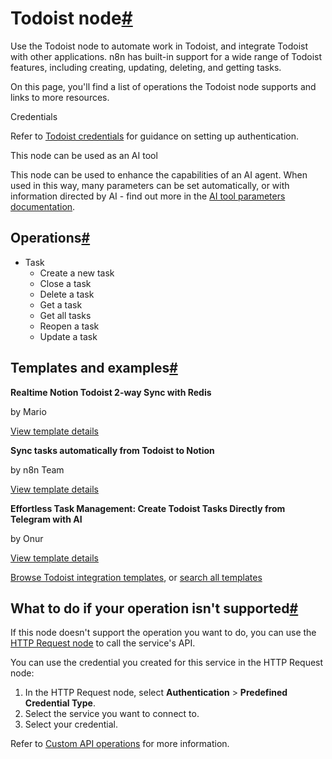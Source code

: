[](https://github.com/n8n-io/n8n-docs/edit/main/docs/integrations/builtin/app-nodes/n8n-nodes-base.todoist.md "Edit this page")

# Todoist node[#](#todoist-node "Permanent link")

Use the Todoist node to automate work in Todoist, and integrate Todoist with other applications. n8n has built-in support for a wide range of Todoist features, including creating, updating, deleting, and getting tasks.

On this page, you'll find a list of operations the Todoist node supports and links to more resources.

Credentials

Refer to [Todoist credentials](../../credentials/todoist/) for guidance on setting up authentication.

This node can be used as an AI tool

This node can be used to enhance the capabilities of an AI agent. When used in this way, many parameters can be set automatically, or with information directed by AI - find out more in the [AI tool parameters documentation](../../../../advanced-ai/examples/using-the-fromai-function/).

## Operations[#](#operations "Permanent link")

*   Task
    *   Create a new task
    *   Close a task
    *   Delete a task
    *   Get a task
    *   Get all tasks
    *   Reopen a task
    *   Update a task

## Templates and examples[#](#templates-and-examples "Permanent link")

**Realtime Notion Todoist 2-way Sync with Redis**

by Mario

[View template details](https://n8n.io/workflows/2772-realtime-notion-todoist-2-way-sync-with-redis/)

**Sync tasks automatically from Todoist to Notion**

by n8n Team

[View template details](https://n8n.io/workflows/1778-sync-tasks-automatically-from-todoist-to-notion/)

**Effortless Task Management: Create Todoist Tasks Directly from Telegram with AI**

by Onur

[View template details](https://n8n.io/workflows/3052-effortless-task-management-create-todoist-tasks-directly-from-telegram-with-ai/)

[Browse Todoist integration templates](https://n8n.io/integrations/todoist/), or [search all templates](https://n8n.io/workflows/)

## What to do if your operation isn't supported[#](#what-to-do-if-your-operation-isnt-supported "Permanent link")

If this node doesn't support the operation you want to do, you can use the [HTTP Request node](../../core-nodes/n8n-nodes-base.httprequest/) to call the service's API.

You can use the credential you created for this service in the HTTP Request node:

1.  In the HTTP Request node, select **Authentication** > **Predefined Credential Type**.
2.  Select the service you want to connect to.
3.  Select your credential.

Refer to [Custom API operations](../../../custom-operations/) for more information.